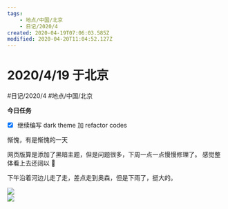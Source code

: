 ```yaml
---
tags:
    - 地点/中国/北京
    - 日记/2020/4
created: 2020-04-19T07:06:03.585Z
modified: 2020-04-20T11:04:52.127Z
---
```

# 2020/4/19 于北京
#日记/2020/4 #地点/中国/北京

**今日任务**
- [x] 继续编写 dark theme 加 refactor codes
<!-- @timer "date":"Sun Apr 19 2020 15:06:26 GMT+0800 (China Standard Time)" -->
惭愧，有是惭愧的一天
<!-- @timer "date":"Sun Apr 19 2020 16:17:21 GMT+0800 (China Standard Time)" -->
网页版算是添加了黑暗主题，但是问题很多，下周一点一点慢慢修理了。
感觉整体看上去还阔以 :full_moon_with_face: 

下午沿着河边儿走了走，差点走到奥森，但是下雨了，挺大的。

![](https://i.loli.net/2020/04/20/5KCRXc9A1LIvUZz.jpg)  
![](https://i.loli.net/2020/04/20/E3jHO75h9N6nGvm.jpg)  




